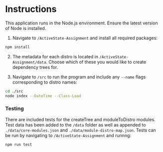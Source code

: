 # Instructions
This application runs in the Node.js environment. Ensure the latest version of Node is installed.
1. Navigate to `/ActiveState-Assignment` and install all required packages:
```sh
npm install
```
2. The metadata for each distro is located in `/ActiveState-Assignment/data`. Choose which of these you would like to create dependency trees for.

3. Navigate to `/src` to run the program and include any `--name` flags corresponding to distro names:
```sh
cd ./src
node index --DateTime --Class-Load
```

### Testing
There are included tests for the createTree and moduleToDistro modules. Test data has been added to the `/data` folder as well as appended to `./data/core-modules.json` and `./data/module-distro-map.json`. Tests can be run by navigating to `/ActiveState-Assignment` and runnng:
```sh
npm run test
```